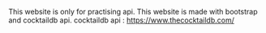 This website is only for practising api.
This website is made with bootstrap and cocktaildb api. 
cocktaildb api : https://www.thecocktaildb.com/ 